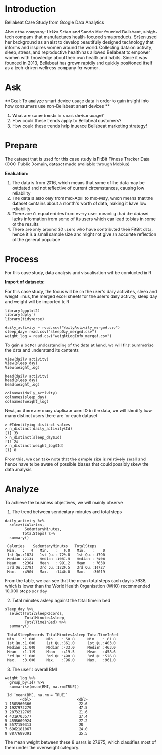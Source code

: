 # Introduction
Bellabeat Case Study from Google Data Analytics

About the company:
Urška Sršen and Sando Mur founded Bellabeat, a high-tech company that manufactures health-focused sma products.
Sršen used her background as an aist to develop beautifully designed technology that informs and inspires women around
the world. Collecting data on activity, sleep, stress, and reproductive health has allowed Bellabeat to empower women with
knowledge about their own health and habits. Since it was founded in 2013, Bellabeat has grown rapidly and quickly positioned
itself as a tech-driven wellness company for women.

# Ask
**Goal: To analyze smart device usage data in order to gain insight into how consumers use non-Bellabeat smart devices
**
1. What are some trends in smart device usage?
2. How could these trends apply to Bellabeat customers?
3. How could these trends help inuence Bellabeat marketing strategy?

# Prepare
The dataset that is used for this case study is FitBit Fitness Tracker Data (CC0: Public Domain, dataset made available through Mobius). 

**Evaluation:**
1. The data is from 2016, which means that some of the data may be outdated and not reflective of current circumstances, causing low reliability
2. The data is also only from mid-April to mid-May, which means that the dataset contains about a month's worth of data, making it have low reliability
3. There aren't equal entries from every user, meaning that the dataset lacks information from some of its users which can lead to bias in some of the results
4. There are only around 30 users who have contributed their FitBit data, hence it is a small sample size and might not give an accurate reflection of the general populace

# Process
For this case study, data analysis and visualisation will be conducted in R

**Import of datasets:**

For this case study, the focus will be on the user's daily activities, sleep and weight
Thus, the merged excel sheets for the user's daily activity, sleep day and weight will be imported to R

```
library(ggplot2)
library(dplyr)
library(tidyverse)

daily_activity = read.csv("dailyActivity_merged.csv")
sleep_day= read.csv("sleepDay_merged.csv")
weight_log = read.csv("weightLogInfo_merged.csv")

```
To gain a better understanding of the data at hand, we will first summarise the data and understand its contents

```
View(daily_activity)
View(sleep_day)
View(weight_log)

head(daily_activity)
head(sleep_day)
head(weight_log)

colnames(daily_activity)
colnames(sleep_day)
colnames(weight_log)
```

Next, as there are many duplicate user ID in the data, we will identify how many distinct users there are for each dataset

```
> #Identifying distinct values 
> n_distinct(daily_activity$Id)
[1] 33
> n_distinct(sleep_day$Id)
[1] 24
> n_distinct(weight_log$Id)
[1] 8
```

From this, we can take note that the sample size is relatively small and hence have to be aware of possible biases that could possibly skew the data analysis

# Analyze
To achieve the business objectives, we will mainly observe 

1. The trend between sendentary minutes and total steps

```
daily_activity %>%
  select(Calories,
         SedentaryMinutes,
        TotalSteps) %>% 
  summary()

 Calories    SedentaryMinutes   TotalSteps   
 Min.   :   0   Min.   :   0.0   Min.   :    0  
 1st Qu.:1828   1st Qu.: 729.8   1st Qu.: 3790  
 Median :2134   Median :1057.5   Median : 7406  
 Mean   :2304   Mean   : 991.2   Mean   : 7638  
 3rd Qu.:2793   3rd Qu.:1229.5   3rd Qu.:10727  
 Max.   :4900   Max.   :1440.0   Max.   :36019
```
From the table, we can see that the mean total steps each day is 7638, which is lower than the World Health Organisation (WHO) recommended 10,000 steps per day

2. Total minutes asleep against the total time in bed

```
sleep_day %>% 
  select(TotalSleepRecords,
         TotalMinutesAsleep,
         TotalTimeInBed) %>%
  summary()

 TotalSleepRecords TotalMinutesAsleep TotalTimeInBed 
 Min.   :1.000     Min.   : 58.0      Min.   : 61.0  
 1st Qu.:1.000     1st Qu.:361.0      1st Qu.:403.0  
 Median :1.000     Median :433.0      Median :463.0  
 Mean   :1.119     Mean   :419.5      Mean   :458.6  
 3rd Qu.:1.000     3rd Qu.:490.0      3rd Qu.:526.0  
 Max.   :3.000     Max.   :796.0      Max.   :961.0  
```
3. The user's overall BMI

```
weight_log %>%
  group_by(Id) %>%
  summarise(mean(BMI, na.rm=TRUE))

 Id `mean(BMI, na.rm = TRUE)`
       <dbl>                     <dbl>
1 1503960366                      22.6
2 1927972279                      47.5
3 2873212765                      21.6
4 4319703577                      27.4
5 4558609924                      27.2
6 5577150313                      28  
7 6962181067                      24.0
8 8877689391                      25.5
```
The mean weight between these 8 users is 27.975, which classifies most of them under the overweight category.
